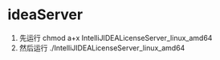



# ideaServer  

<!-- 
*** https://www.cnblogs.com/xiang--liu/p/13883523.html
https://www.cnblogs.com/jie-fang/p/10214170.html

https://blog.csdn.net/sanmi8276/article/details/108522676

https://www.jianshu.com/p/46ac89620c0a

-->
1. 先运行 chmod a+x IntelliJIDEALicenseServer_linux_amd64  
2. 然后运行 ./IntelliJIDEALicenseServer_linux_amd64  

